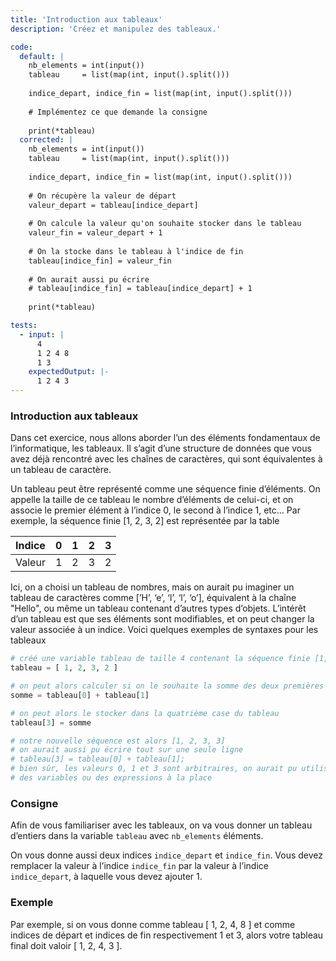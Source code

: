 ```yaml
---
title: 'Introduction aux tableaux'
description: 'Créez et manipulez des tableaux.'

code:
  default: |
    nb_elements = int(input())
    tableau     = list(map(int, input().split()))
    
    indice_depart, indice_fin = list(map(int, input().split()))
    
    # Implémentez ce que demande la consigne
    
    print(*tableau)
  corrected: |
    nb_elements = int(input())
    tableau     = list(map(int, input().split()))
    
    indice_depart, indice_fin = list(map(int, input().split()))
    
    # On récupère la valeur de départ
    valeur_depart = tableau[indice_depart]
    
    # On calcule la valeur qu'on souhaite stocker dans le tableau
    valeur_fin = valeur_depart + 1
    
    # On la stocke dans le tableau à l'indice de fin
    tableau[indice_fin] = valeur_fin
    
    # On aurait aussi pu écrire
    # tableau[indice_fin] = tableau[indice_depart] + 1
    
    print(*tableau)

tests:
  - input: |
      4
      1 2 4 8
      1 3
    expectedOutput: |-
      1 2 4 3 
---
```


### Introduction aux tableaux

Dans cet exercice, nous allons aborder l’un des éléments fondamentaux de l’informatique, les tableaux. Il s’agit d’une structure de données que vous avez déjà rencontré avec les chaînes de caractères, qui sont équivalentes à un tableau de caractère.

Un tableau peut être représenté comme une séquence finie d’éléments. On appelle la taille de ce tableau le nombre d’éléments de celui-ci, et on associe le premier élément à l’indice 0, le second à l’indice 1, etc... Par exemple, la séquence finie [1, 2, 3, 2] est représentée par la table

| Indice | 0   | 1   | 2   | 3   |
| ------ | --- | --- | --- | --- |
| Valeur | 1   | 2   | 3   | 2   |

Ici, on a choisi un tableau de nombres, mais on aurait pu imaginer un tableau de caractères comme [’H’, ‘e’, ‘l’, ‘l’, ‘o’], équivalent à la chaîne "Hello", ou même un tableau contenant d’autres types d’objets. L’intérêt d’un tableau est que ses éléments sont modifiables, et on peut changer la valeur associée à un indice. Voici quelques exemples de syntaxes pour les tableaux

```python
# créé une variable tableau de taille 4 contenant la séquence finie [1, 2, 3, 2]
tableau = [ 1, 2, 3, 2 ]

# on peut alors calculer si on le souhaite la somme des deux premières valeurs
somme = tableau[0] + tableau[1]

# on peut alors le stocker dans la quatrième case du tableau
tableau[3] = somme

# notre nouvelle séquence est alors [1, 2, 3, 3]
# on aurait aussi pu écrire tout sur une seule ligne
# tableau[3] = tableau[0] + tableau[1];
# bien sûr, les valeurs 0, 1 et 3 sont arbitraires, on aurait pu utiliser
# des variables ou des expressions à la place
```

### Consigne

Afin de vous familiariser avec les tableaux, on va vous donner un tableau d’entiers dans la variable `tableau` avec `nb_elements` éléments.

On vous donne aussi deux indices `indice_depart` et `indice_fin`. Vous devez remplacer la valeur à l’indice `indice_fin` par la valeur à l’indice `indice_depart`, à laquelle vous devez ajouter 1.

### Exemple

Par exemple, si on vous donne comme tableau [ 1, 2, 4, 8 ] et comme indices de départ et indices de fin respectivement 1 et 3, alors votre tableau final doit valoir [ 1, 2, 4, 3 ].
